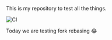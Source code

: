 This is my repository to test all the things.

![CI](https://github.com/kwacky1/camo-cache-test/workflows/CI/badge.svg)

Today we are testing fork rebasing :joy:
